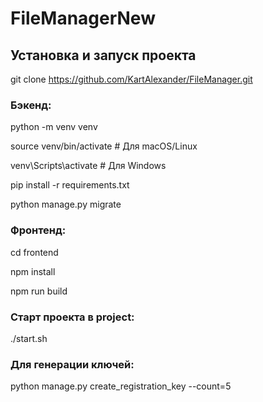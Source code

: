 # FileManagerNew

## Установка и запуск проекта

git clone https://github.com/KartAlexander/FileManager.git

### Бэкенд:

python -m venv venv

source venv/bin/activate  # Для macOS/Linux

venv\Scripts\activate     # Для Windows

pip install -r requirements.txt

python manage.py migrate

### Фронтенд:

cd frontend

npm install

npm run build

### Старт проекта в project:

./start.sh

### Для генерации ключей:

python manage.py create_registration_key --count=5
